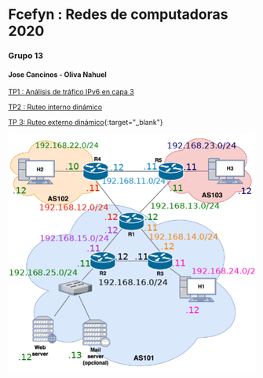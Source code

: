 # Fcefyn :  Redes de computadoras 2020
### Grupo 13
#### Jose Cancinos - Oliva Nahuel


[TP1 : Análisis de tráfico IPv6 en capa 3](https://docs.google.com/document/d/1ln7_DWUMLQKvuvY7Q5fjTcDxVUodmx2pQ6y1e6xSaf4/edit) 

[TP2 : Ruteo interno dinámico](https://docs.google.com/document/d/1F-jKZmA54TQOktdrUVDynVTxrbcDbW8cNPSADIf5LjU/edit)

[TP 3: Ruteo externo dinámico](https://docs.google.com/document/d/1OrTF1JmSYKYR8QrADXPNAeeiF7q8jBnrOyADIlgl49k/edit){:target="_blank"}

<img src="https://github.com/nadaol/Fcefyn_Redes/blob/master/Tp3/topologia.png" width="600">

